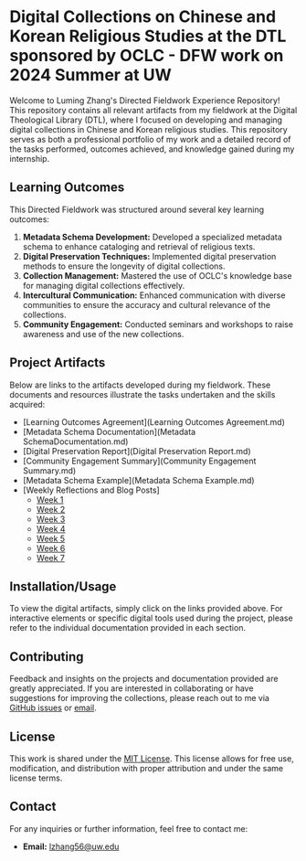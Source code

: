 # Digital Collections on Chinese and Korean Religious Studies at the DTL sponsored by OCLC - DFW work on 2024 Summer at UW

Welcome to Luming Zhang's Directed Fieldwork Experience Repository! This repository contains all relevant artifacts from my fieldwork at the Digital Theological Library (DTL), where I focused on developing and managing digital collections in Chinese and Korean religious studies. This repository serves as both a professional portfolio of my work and a detailed record of the tasks performed, outcomes achieved, and knowledge gained during my internship.

## Learning Outcomes

This Directed Fieldwork was structured around several key learning outcomes:

1. **Metadata Schema Development:** Developed a specialized metadata schema to enhance cataloging and retrieval of religious texts.
2. **Digital Preservation Techniques:** Implemented digital preservation methods to ensure the longevity of digital collections.
3. **Collection Management:** Mastered the use of OCLC's knowledge base for managing digital collections effectively.
4. **Intercultural Communication:** Enhanced communication with diverse communities to ensure the accuracy and cultural relevance of the collections.
5. **Community Engagement:** Conducted seminars and workshops to raise awareness and use of the new collections.

## Project Artifacts

Below are links to the artifacts developed during my fieldwork. These documents and resources illustrate the tasks undertaken and the skills acquired:

- [Learning Outcomes Agreement](Learning Outcomes Agreement.md)
- [Metadata Schema Documentation](Metadata SchemaDocumentation.md)
- [Digital Preservation Report](Digital Preservation Report.md)
- [Community Engagement Summary](Community Engagement Summary.md)
- [Metadata Schema Example](Metadata Schema Example.md)
- [Weekly Reflections and Blog Posts]
  - [Week 1](wk1.md)
  - [Week 2](wk2.md)
  - [Week 3](wk3.md)
  - [Week 4](wk4.md)
  - [Week 5](wk5.md)
  - [Week 6](wk6.md)
  - [Week 7](wk7.md)

## Installation/Usage

To view the digital artifacts, simply click on the links provided above. For interactive elements or specific digital tools used during the project, please refer to the individual documentation provided in each section.

## Contributing

Feedback and insights on the projects and documentation provided are greatly appreciated. If you are interested in collaborating or have suggestions for improving the collections, please reach out to me via [GitHub issues](link-to-issues) or [email](mailto:lzhang56@uw.edu).

## License

This work is shared under the [MIT License](link-to-license). This license allows for free use, modification, and distribution with proper attribution and under the same license terms.

## Contact

For any inquiries or further information, feel free to contact me:

- **Email:** [lzhang56@uw.edu](mailto:lzhang56@uw.edu)

